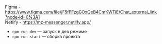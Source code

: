 Figma - https://www.figma.com/file/jF5fFFzgGOxQeB4CmKWTiE/Chat_external_link?node-id=0%3A1  
Netlify - https://mz-messenger.netlify.app/

- `npm run dev` — запуск в дев режиме
- `npm run start` — сборка проекта
